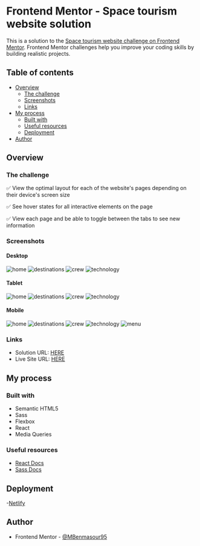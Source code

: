 # Frontend Mentor - Space tourism website solution

This is a solution to the [Space tourism website challenge on Frontend Mentor](https://www.frontendmentor.io/challenges/space-tourism-multipage-website-gRWj1URZ3). Frontend Mentor challenges help you improve your coding skills by building realistic projects.

## Table of contents

- [Overview](#overview)
  - [The challenge](#the-challenge)
  - [Screenshots](#screenshots)
  - [Links](#links)
- [My process](#my-process)
  - [Built with](#built-with)
  - [Useful resources](#useful-resources)
  - [Deployment](#deployment)
- [Author](#author)

## Overview

### The challenge

:white_check_mark: View the optimal layout for each of the website's pages depending on their device's screen size

:white_check_mark: See hover states for all interactive elements on the page

:white_check_mark: View each page and be able to toggle between the tabs to see new information

### Screenshots

#### Desktop

![home](./src/screenshots/desktop/home.png)
![destinations](./src/screenshots/desktop/destinations.png)
![crew](./src/screenshots/desktop/crew.png)
![technology](./src/screenshots/desktop/technology.png)

#### Tablet

![home](./src/screenshots/tablet/home.png)
![destinations](./src/screenshots/tablet/destinations.png)
![crew](./src/screenshots/tablet/crew.png)
![technology](./src/screenshots/tablet/technology.png)

#### Mobile

![home](./src/screenshots/mobile/home.png)
![destinations](./src/screenshots/mobile/destinations.png)
![crew](./src/screenshots/mobile/crew.png)
![technology](./src/screenshots/mobile/technology.png)
![menu](./src/screenshots/mobile/menu.png)

### Links

- Solution URL: [HERE](https://www.frontendmentor.io/solutions/spacetourismwebsite-using-react-sass-B9Nk4H7wFM)
- Live Site URL: [HERE](https://storied-caramel-0c0a6c.netlify.app/)

## My process

### Built with

- Semantic HTML5
- Sass
- Flexbox
- React
- Media Queries

### Useful resources

- [React Docs](https://reactjs.org/docs/getting-started.html)
- [Sass Docs](https://sass-lang.com/documentation)

## Deployment

-[Netlify](https://www.netlify.com)

## Author

- Frontend Mentor - [@MBenmasour95](https://www.frontendmentor.io/profile/MBenmasour95)
